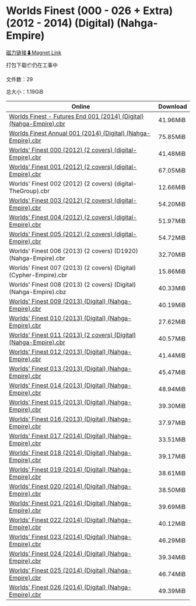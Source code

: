 # Worlds Finest (000 - 026 + Extra) (2012 - 2014) (Digital) (Nahga-Empire)

[磁力链接⬇Magnet Link](magnet:?xt=urn:btih:b888896fac5c3dcb261e78853e0f689619000ca1&dn=Worlds%20Finest%20%28000%20-%20026%20%2B%20Extra%29%20%282012%20-%202014%29%20%28Digital%29%20%28Nahga-Empire%29)

打包下载📦仍在工事中

文件数：29

总大小：1.19GiB

Online | Download
--- | ---
[Worlds Finest - Futures End 001 (2014) (Digital) (Nahga-Empire).cbr](https://github.com/alicewish/markdown/blob/master/comic/Worlds-Finest-Futures-End-001-2014-Digital-Nahga-Empire-cbr.md) | 41.96MiB
[Worlds Finest Annual 001 (2014) (Digital) (Nahga-Empire).cbr](https://github.com/alicewish/markdown/blob/master/comic/Worlds-Finest-Annual-001-2014-Digital-Nahga-Empire-cbr.md) | 75.85MiB
[Worlds' Finest 000 (2012) (2 covers) (digital-Empire).cbr](https://github.com/alicewish/markdown/blob/master/comic/Worlds-Finest-000-2012-2-covers-digital-Empire-cbr.md) | 41.48MiB
[Worlds' Finest 001 (2012) (2 covers) (digital-Empire).cbr](https://github.com/alicewish/markdown/blob/master/comic/Worlds-Finest-001-2012-2-covers-digital-Empire-cbr.md) | 67.05MiB
Worlds' Finest 002 (2012) (2 covers) (digital-TheGroup).cbr | 12.66MiB
[Worlds' Finest 003 (2012) (2 covers) (digital-Empire).cbr](https://github.com/alicewish/markdown/blob/master/comic/Worlds-Finest-003-2012-2-covers-digital-Empire-cbr.md) | 54.20MiB
[Worlds' Finest 004 (2012) (2 covers) (digital-Empire).cbr](https://github.com/alicewish/markdown/blob/master/comic/Worlds-Finest-004-2012-2-covers-digital-Empire-cbr.md) | 51.97MiB
[Worlds' Finest 005 (2012) (2 covers) (digital-Empire).cbr](https://github.com/alicewish/markdown/blob/master/comic/Worlds-Finest-005-2012-2-covers-digital-Empire-cbr.md) | 54.72MiB
Worlds' Finest 006 (2013) (2 covers) (D1920) (Nahga-Empire).cbr | 32.70MiB
Worlds' Finest 007 (2013) (2 covers) (Digital) (Cypher-Empire).cbr | 15.86MiB
Worlds' Finest 008 (2013) (2 covers) (Digital) (Nahga-Empire).cbz | 40.33MiB
[Worlds' Finest 009 (2013) (Digital) (Nahga-Empire).cbr](https://github.com/alicewish/markdown/blob/master/comic/Worlds-Finest-009-2013-Digital-Nahga-Empire-cbr.md) | 40.19MiB
[Worlds' Finest 010 (2013) (Digital) (Nahga-Empire).cbr](https://github.com/alicewish/markdown/blob/master/comic/Worlds-Finest-010-2013-Digital-Nahga-Empire-cbr.md) | 27.62MiB
[Worlds' Finest 011 (2013) (2 covers) (Digital) (Nahga-Empire).cbr](https://github.com/alicewish/markdown/blob/master/comic/Worlds-Finest-011-2013-2-covers-Digital-Nahga-Empire-cbr.md) | 40.57MiB
[Worlds' Finest 012 (2013) (Digital) (Nahga-Empire).cbr](https://github.com/alicewish/markdown/blob/master/comic/Worlds-Finest-012-2013-Digital-Nahga-Empire-cbr.md) | 41.44MiB
[Worlds' Finest 013 (2013) (Digital) (Nahga-Empire).cbr](https://github.com/alicewish/markdown/blob/master/comic/Worlds-Finest-013-2013-Digital-Nahga-Empire-cbr.md) | 45.47MiB
[Worlds' Finest 014 (2013) (Digital) (Nahga-Empire).cbr](https://github.com/alicewish/markdown/blob/master/comic/Worlds-Finest-014-2013-Digital-Nahga-Empire-cbr.md) | 48.94MiB
[Worlds' Finest 015 (2013) (Digital) (Nahga-Empire).cbr](https://github.com/alicewish/markdown/blob/master/comic/Worlds-Finest-015-2013-Digital-Nahga-Empire-cbr.md) | 39.30MiB
[Worlds' Finest 016 (2013) (Digital) (Nahga-Empire).cbr](https://github.com/alicewish/markdown/blob/master/comic/Worlds-Finest-016-2013-Digital-Nahga-Empire-cbr.md) | 37.97MiB
[Worlds' Finest 017 (2014) (Digital) (Nahga-Empire).cbr](https://github.com/alicewish/markdown/blob/master/comic/Worlds-Finest-017-2014-Digital-Nahga-Empire-cbr.md) | 33.51MiB
[Worlds' Finest 018 (2014) (Digital) (Nahga-Empire).cbr](https://github.com/alicewish/markdown/blob/master/comic/Worlds-Finest-018-2014-Digital-Nahga-Empire-cbr.md) | 39.17MiB
[Worlds' Finest 019 (2014) (Digital) (Nahga-Empire).cbr](https://github.com/alicewish/markdown/blob/master/comic/Worlds-Finest-019-2014-Digital-Nahga-Empire-cbr.md) | 38.61MiB
[Worlds' Finest 020 (2014) (Digital) (Nahga-Empire).cbr](https://github.com/alicewish/markdown/blob/master/comic/Worlds-Finest-020-2014-Digital-Nahga-Empire-cbr.md) | 38.50MiB
[Worlds' Finest 021 (2014) (Digital) (Nahga-Empire).cbr](https://github.com/alicewish/markdown/blob/master/comic/Worlds-Finest-021-2014-Digital-Nahga-Empire-cbr.md) | 39.69MiB
[Worlds' Finest 022 (2014) (Digital) (Nahga-Empire).cbr](https://github.com/alicewish/markdown/blob/master/comic/Worlds-Finest-022-2014-Digital-Nahga-Empire-cbr.md) | 40.12MiB
[Worlds' Finest 023 (2014) (Digital) (Nahga-Empire).cbr](https://github.com/alicewish/markdown/blob/master/comic/Worlds-Finest-023-2014-Digital-Nahga-Empire-cbr.md) | 46.29MiB
[Worlds' Finest 024 (2014) (Digital) (Nahga-Empire).cbr](https://github.com/alicewish/markdown/blob/master/comic/Worlds-Finest-024-2014-Digital-Nahga-Empire-cbr.md) | 39.34MiB
[Worlds' Finest 025 (2014) (Digital) (Nahga-Empire).cbr](https://github.com/alicewish/markdown/blob/master/comic/Worlds-Finest-025-2014-Digital-Nahga-Empire-cbr.md) | 46.74MiB
[Worlds' Finest 026 (2014) (Digital) (Nahga-Empire).cbr](https://github.com/alicewish/markdown/blob/master/comic/Worlds-Finest-026-2014-Digital-Nahga-Empire-cbr.md) | 49.39MiB